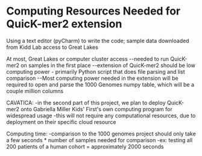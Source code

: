 # Computing Resources Needed for QuicK-mer2 extension

Using a text editor (pyCharm) to write the code; sample data downloaded from Kidd Lab access to Great Lakes


At most, Great Lakes or computer cluster access
--needed to run QuicK-mer2 on samples in the first place
--extension of QuicK-mer2 should be low computing power - primarily Python script that does file parsing and list comparison
--Most computing power needed in the extension will be required to open and parse the 1000 Genomes numpy table, which will be a couple million columns


CAVATICA:
-in the second part of this project, we plan to deploy QuicK-mer2 onto Gabriella Miller Kids' First's own computing program for widespread usage
-this will not require any computational resources, due to deployment on their specific cloud resource

Computing time:
-comparison to the 1000 genomes project should only take a few seconds * number of samples needed for comparison
-ex: testing all 200 patients of a human cohort = approximately 2000 seconds
